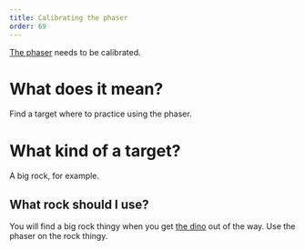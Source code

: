 ```yaml
---
title: Calibrating the phaser
order: 69
---
```


[The phaser](emergency-phaser.md) needs to be calibrated.

# What does it mean?
Find a target where to practice using the phaser.

# What kind of a target?
A big rock, for example.

## What rock should I use?
You will find a big rock thingy when you get [the dino](dino.md) out of the way. Use the phaser on the rock thingy.
